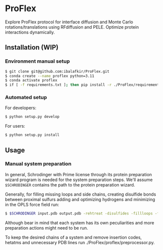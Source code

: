 # ProFlex
Explore ProFlex protocol for interface diffusion and Monte Carlo rotations/translations using RFdiffusion and PELE. Optimize protein interactions dynamically.

## Installation (WIP)
### Environment manual setup
```bash
$ git clone git@github.com:ibalafkir/ProFlex.git
$ conda create --name proflex python=3.11
$ conda activate proflex
$ if [ -f requirements.txt ]; then pip install -r ./ProFlex/requirements.txt; fi
```

### Automated setup
For developers:
```bash
$ python setup.py develop
```
For users:
```bash
$ python setup.py install
```

## Usage
### Manual system preparation
In general, Schrodinger with Prime license through its protein preparation wizard program is needed for the system preparation steps. We'll assume ```$SCHRODINGER``` contains the path to the protein preparation wizard.

Generally, for filling missing loops and side chains, creating disulfide bonds between proximal sulfurs adding and optimizing hydrogens and minimizing in the OPLS force field run:
```bash
$ $SCHRODINGER input.pdb output.pdb -rehtreat -disulfides -fillloops -fillsidechains -propka_pH 7.0 -minimize_adj_h -f OPLS_2005
```
Although bear in mind that each system has its own peculiarities and more preparation actions might need to be run.

To keep the desired chains of a system and remove insertion codes, hetatms and unnecessary PDB lines run ./ProFlex/proflex/preprocessor.py.